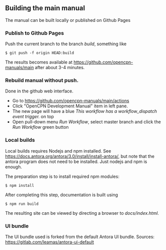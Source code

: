 ## Building the main manual

The manual can be built locally or published on Github Pages

### Publish to Github Pages

Push the current branch to the branch *build*, something like

    $ git push -f origin HEAD:build

The results becomes available at https://github.com/opencpn-manuals/main
after about 3-4  minutes.

### Rebuild manual without push.

Done in the github web interface.
  - Go to https://github.com/opencpn-manuals/main/actions
  - Click "OpenCPN Development Manual" item in left pane.
  - The new page will have a blue _This workflow has a workflow\_dispatch
    event trigger._ on top
  - Open pull-down menu _Run Workflow_, select master branch and click the
    _Run Workflow_ green button


### Local builds

Local builds requires Nodejs and npm installed. See
https://docs.antora.org/antora/3.0/install/install-antora/,
but note that the antora program does not need to be installed.
Just nodejs and npm is enough.

The preparation step is to install required npm modules:

    $ npm install

After completing this step, documentation is built using

    $ npm run build

The resulting site can  be viewed by directing a browser to
_docs/index.html_.

### UI bundle

The UI bundle used is forked from the default Antora UI bundle.
Sources: https://gitlab.com/leamas/antora-ui-default
